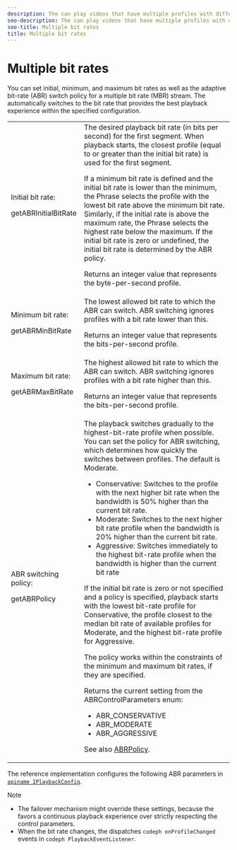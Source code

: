 ```yaml
---
description: The can play videos that have multiple profiles with different bit rates, switching between them to provide more than one quality level based on the available bandwidth. WRITER: Note that the text here is nearly identical to the text in c_psdk_abr-control-quality.xml. So if you update here, please update there, too. Or figure out a good way to put the text into the phrase library. Or maybe not--this file doesn't appear anywhere except in the original android, android_1.2, and the original dhls ditamaps. So I think it's basically obsolete. -elf Sept '15
seo-description: The can play videos that have multiple profiles with different bit rates, switching between them to provide more than one quality level based on the available bandwidth. WRITER: Note that the text here is nearly identical to the text in c_psdk_abr-control-quality.xml. So if you update here, please update there, too. Or figure out a good way to put the text into the phrase library. Or maybe not--this file doesn't appear anywhere except in the original android, android_1.2, and the original dhls ditamaps. So I think it's basically obsolete. -elf Sept '15
seo-title: Multiple bit rates
title: Multiple bit rates
---
```


# Multiple bit rates

You can set initial, minimum, and maximum bit rates as well as the adaptive bit-rate (ABR) switch policy for a multiple bit rate (MBR) stream. The  automatically switches to the bit rate that provides the best playback experience within the specified configuration.

<table id="table_3BB964A9F54B44339AECA790DDBD6C50"> 
 <tgroup cols="2"> 
  <colspec colname="col01" colnum="1" colwidth="1.00*" /> 
  <colspec colnum="2" colname="col2" colwidth="3.45*" /> 
  <tbody> 
   <tr> 
    <td colname="col01">Initial bit rate: <p><span class="codeph">getABRInitialBitRate</span> </p> </td> 
    <td colname="col2">The desired playback bit rate (in bits per second) for the first segment. When playback starts, the closest profile (equal to or greater than the initial bit rate) is used for the first segment. <p> If a minimum bit rate is defined and the initial bit rate is lower than the minimum, the 
      <ph conref="../../phrase_library_ref_impl.xml#c_psdk_phrase-library/primetime-sdk-name">
       Phrase
      </ph> selects the profile with the lowest bit rate above the minimum bit rate. Similarly, if the initial rate is above the maximum rate, the 
      <ph conref="../../phrase_library_ref_impl.xml#c_psdk_phrase-library/primetime-sdk-name">
       Phrase
      </ph> selects the highest rate below the maximum. If the initial bit rate is zero or undefined, the initial bit rate is determined by the ABR policy. </p><p>Returns an integer value that represents the byte-per-second profile.</p> </td> 
   </tr> 
   <tr> 
    <td colname="col01">Minimum bit rate: <p><span class="codeph">getABRMinBitRate</span></p> </td> 
    <td colname="col2">The lowest allowed bit rate to which the ABR can switch. ABR switching ignores profiles with a bit rate lower than this. <p>Returns an integer value that represents the bits-per-second profile.</p> </td> 
   </tr> 
   <tr> 
    <td colname="col01">Maximum bit rate: <p><span class="codeph">getABRMaxBitRate</span> </p> </td> 
    <td colname="col2">The highest allowed bit rate to which the ABR can switch. ABR switching ignores profiles with a bit rate higher than this. <p>Returns an integer value that represents the bits-per-second profile.</p> </td> 
   </tr> 
   <tr> 
    <td colname="col01">ABR switching policy: <p><span class="codeph">getABRPolicy</span></p> </td> 
    <td colname="col2">The playback switches gradually to the highest-bit-rate profile when possible. You can set the policy for ABR switching, which determines how quickly the 
     <ph conref="../../phrase_library_ref_impl.xml#c_psdk_phrase-library/primetime-sdk-name" /> switches between profiles. The default is Moderate. <p> 
      <ul id="ul_53BF29B294E140419E1E8F88E5E91BF0"> 
       <li id="li_10ED3E4AB55F470F84A71B7FBD5AD821">Conservative: Switches to the profile with the next higher bit rate when the bandwidth is 50% higher than the current bit rate.</li> 
       <li id="li_02A2CE1E61FA48BDA868F2C24CB296FE">Moderate: Switches to the next higher bit rate profile when the bandwidth is 20% higher than the current bit rate.</li> 
       <li id="li_97F2DA7C8DAB4A81A47A3FCE1D3D2D2B">Aggressive: Switches immediately to the highest bit-rate profile when the bandwidth is higher than the current bit rate</li> 
      </ul> </p> <p>If the initial bit rate is zero or not specified and a policy is specified, playback starts with the lowest bit-rate profile for Conservative, the profile closest to the median bit rate of available profiles for Moderate, and the highest bit-rate profile for Aggressive.</p><p>The policy works within the constraints of the minimum and maximum bit rates, if they are specified.</p><p>Returns the current setting from the <span class="codeph">ABRControlParameters</span> enum: 
      <ul id="ul_svm_zqn_gz"> 
       <li><span class="codeph">ABR_CONSERVATIVE</span></li> 
       <li><span class="codeph">ABR_MODERATE</span></li> 
       <li><span class="codeph">ABR_AGGRESSIVE</span></li> 
      </ul></p> <p>See also <a href="http://help.adobe.com/en_US/primetime/api/psdk/javadoc/com/adobe/mediacore/ABRControlParameters.ABRPolicy.html" scope="external" format="html"><span class="apiname">ABRPolicy</span></a>. </p> </td> 
   </tr> 
  </tbody> 
 </tgroup> 
</table>

The reference implementation configures the following ABR parameters in [`apiname IPlaybackConfig`](http://help.adobe.com/en_US/primetime/reference_implementation/android/javadoc/com/adobe/primetime/reference/config/IPlaybackConfig.html).

>[!NOTE]
>
>* The  failover mechanism might override these settings, because the  favors a continuous playback experience over strictly respecting the control parameters.
>* When the bit rate changes, the  dispatches `codeph onProfileChanged` events in `codeph PlaybackEventListener`.
>
